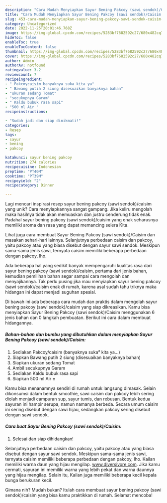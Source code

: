 ```yaml
---
description: "Cara Mudah Menyiapkan Sayur Bening Pakcoy (sawi sendok)/Caisim yang Enak"
title: "Cara Mudah Menyiapkan Sayur Bening Pakcoy (sawi sendok)/Caisim yang Enak"
slug: 453-cara-mudah-menyiapkan-sayur-bening-pakcoy-sawi-sendok-caisim-yang-enak
category: Uncategorized
date: 2022-11-25T20:01:46.768Z
image: https://img-global.cpcdn.com/recipes/5283bf7682592c27/680x482cq70/sayur-bening-pakcoy-sawi-sendokcaisim-foto-resep-utama.jpg
hideToc: false
enableToc: true
enableTocContent: false
thumbnail: https://img-global.cpcdn.com/recipes/5283bf7682592c27/680x482cq70/sayur-bening-pakcoy-sawi-sendokcaisim-foto-resep-utama.jpg
cover: https://img-global.cpcdn.com/recipes/5283bf7682592c27/680x482cq70/sayur-bening-pakcoy-sawi-sendokcaisim-foto-resep-utama.jpg
author: Admin
authorAv: notfound
ratingvalue: 3.2
reviewcount: 7
recipeingredient:
- " Pakcoycaisim banyaknya suka kita ya"
- " Bawang putih 2 siung disesuaikan banyaknya bahan"
- "ukuran sedang Tomat"
- "secukupnya Garam"
- " Kaldu bubuk rasa sapi"
- "500 ml Air "
recipeinstructions:

- "Sudah jadi dan siap dinikmati!"
categories:
- Resep
tags:
- sayur
- bening
- pakcoy

katakunci: sayur bening pakcoy 
nutrition: 274 calories
recipecuisine: Indonesian
preptime: "PT40M"
cooktime: "PT39M"
recipeyield: "2"
recipecategory: Dinner

---
```





Lagi mencari inspirasi resep sayur bening pakcoy (sawi sendok)/caisim yang unik? Cara menyiapkannya sangat gampang. Jika keliru mengolah maka hasilnya tidak akan memuaskan dan justru cenderung tidak enak. Padahal sayur bening pakcoy (sawi sendok)/caisim yang enak seharusnya memiliki aroma dan rasa yang dapat memancing selera Kita.





Lihat juga cara membuat Sayur Bening Pakcoy (sawi sendok)/Caisim dan masakan sehari-hari lainnya. Selanjutnya perbedaan caisim dan pakcoy, yaitu pakcoy atau yang biasa disebut dengan sayur sawi sendok. Meskipun sama-sama jenis sawi, ternyata caisim memiliki beberapa perbedaan dengan pakcoy, lho.

Ada beberapa hal yang sedikit banyak mempengaruhi kualitas rasa dari sayur bening pakcoy (sawi sendok)/caisim, pertama dari jenis bahan, kemudian pemilihan bahan segar sampai cara mengolah dan menyajikannya. Tak perlu pusing jika mau menyiapkan sayur bening pakcoy (sawi sendok)/caisim enak di rumah, karena asal sudah tahu triknya maka hidangan ini dapat menjadi suguhan spesial.






Di bawah ini ada beberapa cara mudah dan praktis dalam mengolah sayur bening pakcoy (sawi sendok)/caisim yang siap dikreasikan. Kamu bisa menyiapkan Sayur Bening Pakcoy (sawi sendok)/Caisim menggunakan 6 jenis bahan dan 0 langkah pembuatan. Berikut ini cara dalam membuat hidangannya.

<!--inarticleads1-->

##### Bahan-bahan dan bumbu yang dibutuhkan dalam menyiapkan Sayur Bening Pakcoy (sawi sendok)/Caisim:

1. Sediakan  Pakcoy/caisim (banyaknya suka² kita ya...)
1. Siapkan  Bawang putih 2 siung (disesuaikan banyaknya bahan)
1. Siapkan ukuran sedang Tomat
1. Ambil secukupnya Garam
1. Sediakan  Kaldu bubuk rasa sapi
1. Siapkan 500 ml Air ±


Kamu bisa menanamnya sendiri di rumah untuk langsung dimasak. Selain dikonsumsi dalam bentuk smoothie, sawi caisim dan pakcoy lebih sering diolah menjadi campuran sup, sayur tumis, dan rebusan. Bentuk kedua sayuran ini hampir serupa, namun namanya berbeda. Secara umum caisim ini sering disebut dengan sawi hijau, sedangkan pakcoy sering disebut dengan sawi sendok. 

<!--inarticleads2-->

##### Cara buat Sayur Bening Pakcoy (sawi sendok)/Caisim:


1. Selesai dan siap dihidangkan!

Selanjutnya perbedaan caisim dan pakcoy, yaitu pakcoy atau yang biasa disebut dengan sayur sawi sendok. Meskipun sama-sama jenis sawi, ternyata caisim memiliki beberapa perbedaan dengan pakcoy, lho. Kailan memiliki warna daun yang hijau mengilap. www.diversivore.com. Jika kamu cermati, sayuran ini memiliki warna yang lebih pekat dan warna daunnya yang hijau mengilap. Selain itu, Kailan juga memiliki beberapa kecil kepala bunga berukuran kecil. 

Gimana nih? Mudah bukan? Itulah cara membuat sayur bening pakcoy (sawi sendok)/caisim yang bisa kamu praktikkan di rumah. Selamat mencoba!
